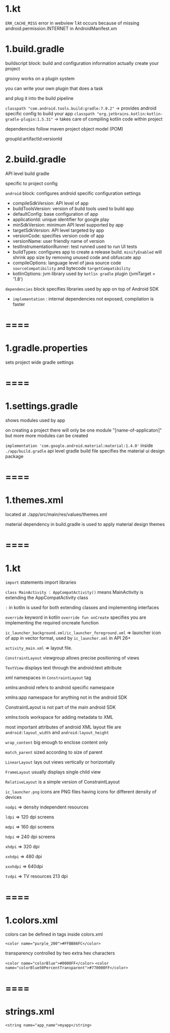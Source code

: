 # 1.kt

`ERR_CACHE_MISS` error in webview 1.kt occurs because of missing android.permission.INTERNET in AndroidManifest.xm

# 1.build.gradle

buildscript block: build and configuration information
actually create your project

groovy works on a plugin system

you can write your own plugin that does a task

and plug it into the build pipeline

`classpath "com.android.tools.build:gradle:7.0.2"` -> provides android specific config to build your app
`classpath "org.jetbrains.kotlin:kotlin-gradle-plugin:1.5.31"` -> takes care of compiling kotlin code within project

dependencies follow maven project object model (POM)

groupId:artifactId:versionId

# 2.build.gradle

API level build gradle

specific to project config

`android` block: configures android specific configuration settings

- compileSdkVersion: API level of app
- buildToolsVersion: version of build tools used to build app
- defaultConfig: base configuration of app
- applicationId: unique identifier for google play
- minSdkVersion: minimum API level supported by app
- targetSdkVersion: API level targeted by app
- versionCode: specifies version code of app
- versionName: user friendly name of version
- testInstrumentationRunner: test runned used to run UI tests
- buildTypes: configures app to create a release build. `minifyEnabled` will shrink app size by removing unused code and obfuscate app
- compileOptions: language level of java source code `sourceCompatibility` and bytecode `targetCompatibility`
- kotlinOptions: jvm library used by `kotlin gradle` plugin (jvmTarget = '1.8')

`dependencies` block specifies libraries used by app on top of Android SDK

- `implementation` : internal dependencies not exposed, compilation is faster

# ====
# 1.gradle.properties

sets project wide gradle settings

# ====
# 1.settings.gradle

shows modules used by app

on creating a project there will only be one module "[name-of-applicaton]" but more more modules can be created

`implementation 'com.google.android.material:material:1.4.0'` inside `./app/build.gradle` api level gradle build file specifies the material ui design package


# ====
# 1.themes.xml

located at ./app/src/main/res/values/themes.xml

material dependency in build.gradle is used to apply material design themes

# ====
# 1.kt

`import` statements import libraries

`class MainActivity : AppCompatActivity()` means MainActivity is extending the AppCompatActivity class

`:` in kotlin is used for both extending classes and implementing interfaces

`override` keyword in kotlin `override fun onCreate` specifies you are implementing the required oncreate function

`ic_launcher_background.xml/ic_launcher_foreground.xml` => launcher icon of app in vector format, used by `ic_launcher.xml` in API 26+

`activity_main.xml` => layout file. 

`ConstraintLayout` viewgroup allows precise positioning of views

`TextView` displays text through the android:text attribute

xml namespaces in `ConstraintLayout` tag

xmlns:android refers to android specific namespace

xmlns:app namespace for anything not in the android SDK

ConstraintLayout is not part of the main android SDK

xmlns:tools workspace for adding metadata to XML

most important attributes of android XML layout file are `android:layout_width` and `android:layout_height`

`wrap_content` big enough to enclose content only

`match_parent` sized according to size of parent

`LinearLayout` lays out views vertically or horizontally

`FrameLayout` usually displays single child view

`RelativeLayout` is a simple version of ConstraintLayout

`ic_launcher.png` icons are PNG files having icons for different density of devices

`nodpi` => density independent resources

`ldpi` => 120 dpi screens

`mdpi` => 160 dpi screens

`hdpi` => 240 dpi screens

`xhdpi` => 320 dpi

`xxhdpi` => 480 dpi

`xxxhdpi` => 640dpi

`tvdpi` => TV resources 213 dpi

# ====
# 1.colors.xml

colors can be defined in tags inside colors.xml

`<color name="purple_200">#FFBB86FC</color>`

transparency controlled by two extra hex characters

`<color name="colorBlue">#0000FF</color>`
`<color name="colorBlue50PercentTransparent">#770000FF</color>`

# ====
# strings.xml

`<string name="app_name">myapp</string>`

